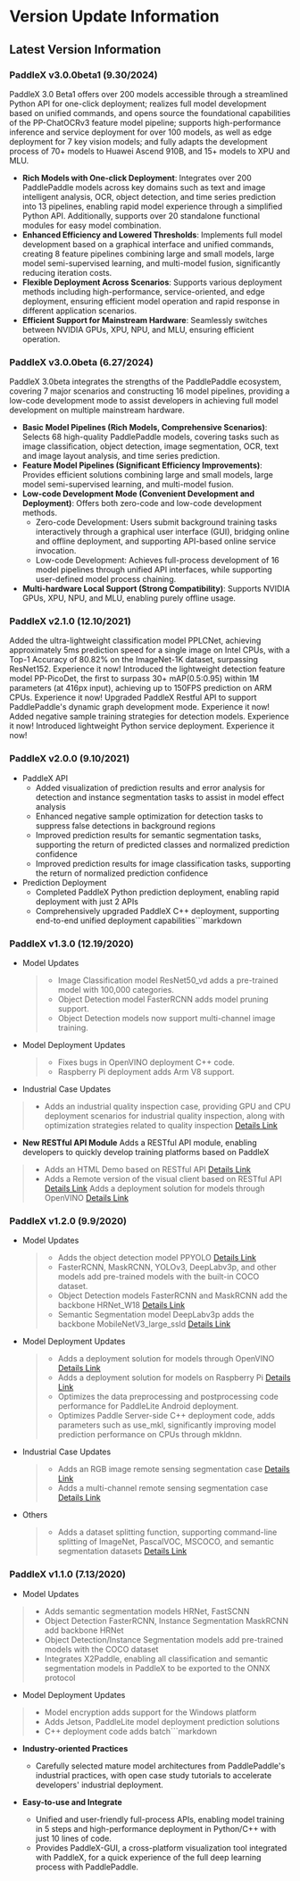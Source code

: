 # Version Update Information

## Latest Version Information

### PaddleX v3.0.0beta1 (9.30/2024)
PaddleX 3.0 Beta1 offers over 200 models accessible through a streamlined Python API for one-click deployment; realizes full model development based on unified commands, and opens source the foundational capabilities of the PP-ChatOCRv3 feature model pipeline; supports high-performance inference and service deployment for over 100 models, as well as edge deployment for 7 key vision models; and fully adapts the development process of 70+ models to Huawei Ascend 910B, and 15+ models to XPU and MLU.

- **Rich Models with One-click Deployment**: Integrates over 200 PaddlePaddle models across key domains such as text and image intelligent analysis, OCR, object detection, and time series prediction into 13 pipelines, enabling rapid model experience through a simplified Python API. Additionally, supports over 20 standalone functional modules for easy model combination.
- **Enhanced Efficiency and Lowered Thresholds**: Implements full model development based on a graphical interface and unified commands, creating 8 feature pipelines combining large and small models, large model semi-supervised learning, and multi-model fusion, significantly reducing iteration costs.
- **Flexible Deployment Across Scenarios**: Supports various deployment methods including high-performance, service-oriented, and edge deployment, ensuring efficient model operation and rapid response in different application scenarios.
- **Efficient Support for Mainstream Hardware**: Seamlessly switches between NVIDIA GPUs, XPU, NPU, and MLU, ensuring efficient operation.

### PaddleX v3.0.0beta (6.27/2024)
PaddleX 3.0beta integrates the strengths of the PaddlePaddle ecosystem, covering 7 major scenarios and constructing 16 model pipelines, providing a low-code development mode to assist developers in achieving full model development on multiple mainstream hardware.

- **Basic Model Pipelines (Rich Models, Comprehensive Scenarios)**: Selects 68 high-quality PaddlePaddle models, covering tasks such as image classification, object detection, image segmentation, OCR, text and image layout analysis, and time series prediction.
- **Feature Model Pipelines (Significant Efficiency Improvements)**: Provides efficient solutions combining large and small models, large model semi-supervised learning, and multi-model fusion.
- **Low-code Development Mode (Convenient Development and Deployment)**: Offers both zero-code and low-code development methods.
  - Zero-code Development: Users submit background training tasks interactively through a graphical user interface (GUI), bridging online and offline deployment, and supporting API-based online service invocation.
  - Low-code Development: Achieves full-process development of 16 model pipelines through unified API interfaces, while supporting user-defined model process chaining.
- **Multi-hardware Local Support (Strong Compatibility)**: Supports NVIDIA GPUs, XPU, NPU, and MLU, enabling purely offline usage.

### PaddleX v2.1.0 (12.10/2021)

Added the ultra-lightweight classification model PPLCNet, achieving approximately 5ms prediction speed for a single image on Intel CPUs, with a Top-1 Accuracy of 80.82% on the ImageNet-1K dataset, surpassing ResNet152. Experience it now!
Introduced the lightweight detection feature model PP-PicoDet, the first to surpass 30+ mAP(0.5:0.95) within 1M parameters (at 416px input), achieving up to 150FPS prediction on ARM CPUs. Experience it now!
Upgraded PaddleX Restful API to support PaddlePaddle's dynamic graph development mode. Experience it now!
Added negative sample training strategies for detection models. Experience it now!
Introduced lightweight Python service deployment. Experience it now!

### PaddleX v2.0.0 (9.10/2021)
* PaddleX API
  - Added visualization of prediction results and error analysis for detection and instance segmentation tasks to assist in model effect analysis
  - Enhanced negative sample optimization for detection tasks to suppress false detections in background regions
  - Improved prediction results for semantic segmentation tasks, supporting the return of predicted classes and normalized prediction confidence
  - Improved prediction results for image classification tasks, supporting the return of normalized prediction confidence
* Prediction Deployment
  - Completed PaddleX Python prediction deployment, enabling rapid deployment with just 2 APIs
  - Comprehensively upgraded PaddleX C++ deployment, supporting end-to-end unified deployment capabilities```markdown
### PaddleX v1.3.0 (12.19/2020)

- Model Updates
  > - Image Classification model ResNet50_vd adds a pre-trained model with 100,000 categories.
  > - Object Detection model FasterRCNN adds model pruning support.
  > - Object Detection models now support multi-channel image training.

- Model Deployment Updates
  > - Fixes bugs in OpenVINO deployment C++ code.
  > - Raspberry Pi deployment adds Arm V8 support.

- Industrial Case Updates
 > - Adds an industrial quality inspection case, providing GPU and CPU deployment scenarios for industrial quality inspection, along with optimization strategies related to quality inspection [Details Link](https://paddlex.readthedocs.io/en/develop/examples/industrial_quality_inspection)

- **New RESTful API Module**
Adds a RESTful API module, enabling developers to quickly develop training platforms based on PaddleX
 > - Adds an HTML Demo based on RESTful API [Details Link](https://github.com/PaddlePaddle/PaddleX/blob/develop/docs/gui/introduction.md#paddlex-web-demo)
 > - Adds a Remote version of the visual client based on RESTful API [Details Link](https://github.com/PaddlePaddle/PaddleX/blob/develop/docs/gui/introduction.md#paddlex-remote-gui)
Adds a deployment solution for models through OpenVINO [Details Link](https://paddlex.readthedocs.io/en/develop/deploy/openvino/index.html)

### PaddleX v1.2.0 (9.9/2020)
- Model Updates
  > - Adds the object detection model PPYOLO [Details Link](https://paddlex.readthedocs.io/en/develop/apis/models/detection.html#paddlex-det-ppyolo)
  > - FasterRCNN, MaskRCNN, YOLOv3, DeepLabv3p, and other models add pre-trained models with the built-in COCO dataset.
  > - Object Detection models FasterRCNN and MaskRCNN add the backbone HRNet_W18 [Details Link](https://paddlex.readthedocs.io/en/develop/apis/models/detection.html#paddlex-det-fasterrcnn)
  > - Semantic Segmentation model DeepLabv3p adds the backbone MobileNetV3_large_ssld [Details Link](https://paddlex.readthedocs.io/en/develop/apis/models/semantic_segmentation.html#paddlex-seg-deeplabv3p)

- Model Deployment Updates
  > - Adds a deployment solution for models through OpenVINO [Details Link](https://paddlex.readthedocs.io/en/develop/deploy/openvino/index.html)
  > - Adds a deployment solution for models on Raspberry Pi [Details Link](https://paddlex.readthedocs.io/en/develop/deploy/raspberry/index.html)
  > - Optimizes the data preprocessing and postprocessing code performance for PaddleLite Android deployment.
  > - Optimizes Paddle Server-side C++ deployment code, adds parameters such as use_mkl, significantly improving model prediction performance on CPUs through mkldnn.

- Industrial Case Updates
  > - Adds an RGB image remote sensing segmentation case [Details Link](https://paddlex.readthedocs.io/en/develop/examples/remote_sensing.html)
  > - Adds a multi-channel remote sensing segmentation case [Details Link](https://paddlex.readthedocs.io/en/develop/examples/multi-channel_remote_sensing/README.html)

- Others
  > - Adds a dataset splitting function, supporting command-line splitting of ImageNet, PascalVOC, MSCOCO, and semantic segmentation datasets [Details Link](https://paddlex.readthedocs.io/en/develop/data/format/classification.html#id2)

### PaddleX v1.1.0 (7.13/2020)
- Model Updates
> - Adds semantic segmentation models HRNet, FastSCNN
> - Object Detection FasterRCNN, Instance Segmentation MaskRCNN add backbone HRNet
> - Object Detection/Instance Segmentation models add pre-trained models with the COCO dataset
> - Integrates X2Paddle, enabling all classification and semantic segmentation models in PaddleX to be exported to the ONNX protocol
- Model Deployment Updates
> - Model encryption adds support for the Windows platform
> - Adds Jetson, PaddleLite model deployment prediction solutions
> - C++ deployment code adds batch```markdown
- **Industry-oriented Practices**
  - Carefully selected mature model architectures from PaddlePaddle's industrial practices, with open case study tutorials to accelerate developers' industrial deployment.

- **Easy-to-use and Integrate**
  - Unified and user-friendly full-process APIs, enabling model training in 5 steps and high-performance deployment in Python/C++ with just 10 lines of code.
  - Provides PaddleX-GUI, a cross-platform visualization tool integrated with PaddleX, for a quick experience of the full deep learning process with PaddlePaddle.